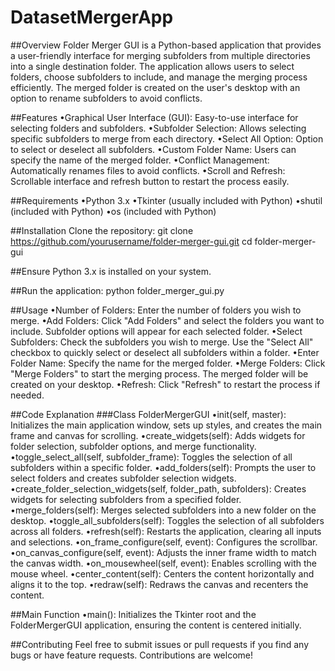# DatasetMergerApp
 
##Overview
Folder Merger GUI is a Python-based application that provides a user-friendly interface for merging subfolders from multiple directories into a single destination folder. The application allows users to select folders, choose subfolders to include, and manage the merging process efficiently. The merged folder is created on the user's desktop with an option to rename subfolders to avoid conflicts.

##Features
•Graphical User Interface (GUI): Easy-to-use interface for selecting folders and subfolders.
•Subfolder Selection: Allows selecting specific subfolders to merge from each directory.
•Select All Option: Option to select or deselect all subfolders.
•Custom Folder Name: Users can specify the name of the merged folder.
•Conflict Management: Automatically renames files to avoid conflicts.
•Scroll and Refresh: Scrollable interface and refresh button to restart the process easily.

##Requirements
•Python 3.x
•Tkinter (usually included with Python)
•shutil (included with Python)
•os (included with Python)

##Installation
Clone the repository:
git clone https://github.com/yourusername/folder-merger-gui.git
cd folder-merger-gui

##Ensure Python 3.x is installed on your system.

##Run the application:
python folder_merger_gui.py

##Usage
•Number of Folders: Enter the number of folders you wish to merge.
•Add Folders: Click "Add Folders" and select the folders you want to include. Subfolder options will appear for each selected folder.
•Select Subfolders: Check the subfolders you wish to merge. Use the "Select All" checkbox to quickly select or deselect all subfolders within a folder.
•Enter Folder Name: Specify the name for the merged folder.
•Merge Folders: Click "Merge Folders" to start the merging process. The merged folder will be created on your desktop.
•Refresh: Click "Refresh" to restart the process if needed.

##Code Explanation
###Class FolderMergerGUI
•init(self, master): Initializes the main application window, sets up styles, and creates the main frame and canvas for scrolling.
•create_widgets(self): Adds widgets for folder selection, subfolder options, and merge functionality.
•toggle_select_all(self, subfolder_frame): Toggles the selection of all subfolders within a specific folder.
•add_folders(self): Prompts the user to select folders and creates subfolder selection widgets.
•create_folder_selection_widgets(self, folder_path, subfolders): Creates widgets for selecting subfolders from a specified folder.
•merge_folders(self): Merges selected subfolders into a new folder on the desktop.
•toggle_all_subfolders(self): Toggles the selection of all subfolders across all folders.
•refresh(self): Restarts the application, clearing all inputs and selections.
•on_frame_configure(self, event): Configures the scrollbar.
•on_canvas_configure(self, event): Adjusts the inner frame width to match the canvas width.
•on_mousewheel(self, event): Enables scrolling with the mouse wheel.
•center_content(self): Centers the content horizontally and aligns it to the top.
•redraw(self): Redraws the canvas and recenters the content.

##Main Function
•main(): Initializes the Tkinter root and the FolderMergerGUI application, ensuring the content is centered initially.

##Contributing
Feel free to submit issues or pull requests if you find any bugs or have feature requests. Contributions are welcome!
